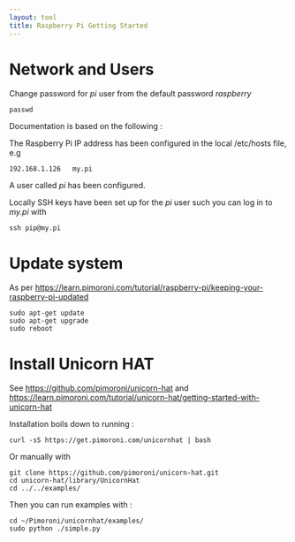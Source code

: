 ```yaml
---
layout: tool
title: Raspberry Pi Getting Started
---
```


# Network and Users

Change password for *pi* user from the default password *raspberry*

    passwd

Documentation is based on the following :

The Raspberry Pi IP address has been configured in the local /etc/hosts 
file, e.g

    192.168.1.126   my.pi

A user called *pi* has been configured.

Locally SSH keys have been set up for the *pi* user such you can log in to
*my.pi* with

    ssh pip@my.pi
    
# Update system
    
As per https://learn.pimoroni.com/tutorial/raspberry-pi/keeping-your-raspberry-pi-updated
    
    sudo apt-get update
    sudo apt-get upgrade
    sudo reboot
    
# Install Unicorn HAT

See https://github.com/pimoroni/unicorn-hat and
https://learn.pimoroni.com/tutorial/unicorn-hat/getting-started-with-unicorn-hat

Installation boils down to running :

    curl -sS https://get.pimoroni.com/unicornhat | bash

Or manually with

    git clone https://github.com/pimoroni/unicorn-hat.git
    cd unicorn-hat/library/UnicornHat
    cd ../../examples/

Then you can run examples with :
    
    cd ~/Pimoroni/unicornhat/examples/
    sudo python ./simple.py
    
